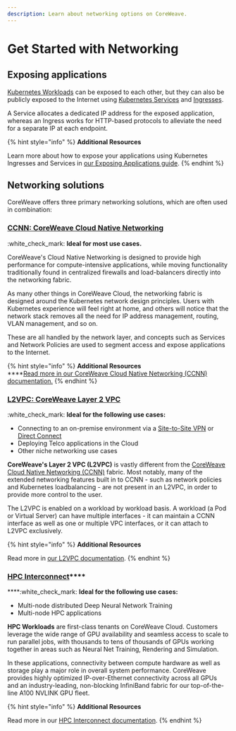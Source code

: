 ```yaml
---
description: Learn about networking options on CoreWeave.
---
```


# Get Started with Networking

## Exposing applications

[Kubernetes Workloads](https://kubernetes.io/docs/concepts/workloads/) can be exposed to each other, but they can also be publicly exposed to the Internet using [Kubernetes Services](https://kubernetes.io/docs/concepts/services-networking/service/) and [Ingresses](https://kubernetes.io/docs/concepts/services-networking/ingress/).

A Service allocates a dedicated IP address for the exposed application, whereas an Ingress works for HTTP-based protocols to alleviate the need for a separate IP at each endpoint.

{% hint style="info" %}
**Additional Resources**

Learn more about how to expose your applications using Kubernetes Ingresses and Services in [our Exposing Applications guide](../coreweave-kubernetes/exposing-applications.md).
{% endhint %}

## Networking solutions

CoreWeave offers three primary networking solutions, which are often used in combination:

### [CCNN: CoreWeave Cloud Native Networking](coreweave-cloud-native-networking-ccnn.md)

:white\_check\_mark: **Ideal for most use cases.**

CoreWeave's Cloud Native Networking is designed to provide high performance for compute-intensive applications, while moving functionality traditionally found in centralized firewalls and load-balancers directly into the networking fabric.

As many other things in CoreWeave Cloud, the networking fabric is designed around the Kubernetes network design principles. Users with Kubernetes experience will feel right at home, and others will notice that the network stack removes all the need for IP address management, routing, VLAN management, and so on.

These are all handled by the network layer, and concepts such as Services and Network Policies are used to segment access and expose applications to the Internet.

{% hint style="info" %}
**Additional Resources**\
****[Read more in our CoreWeave Cloud Native Networking (CCNN) documentation.](coreweave-cloud-native-networking-ccnn.md)
{% endhint %}

### [L2VPC: CoreWeave Layer 2 VPC](../coreweave-kubernetes/networking/layer-2-vpc-l2vpc/)

:white\_check\_mark: **Ideal for the following use cases:**

* Connecting to an on-premise environment via a [Site-to-Site VPN](../coreweave-kubernetes/networking/site-to-site-connections/site-to-site-vpn/) or [Direct Connect](../coreweave-kubernetes/networking/site-to-site-connections/direct-connections.md)
* Deploying Telco applications in the Cloud
* Other niche networking use cases

**CoreWeave's Layer 2 VPC (L2VPC)** is vastly different from the [CoreWeave Cloud Native Networking (CCNN)](coreweave-cloud-native-networking-ccnn.md) fabric. Most notably, many of the extended networking features built in to CCNN - such as network policies and Kubernetes loadbalancing - are not present in an L2VPC, in order to provide more control to the user.

The L2VPC is enabled on a workload by workload basis. A workload (a Pod or Virtual Server) can have multiple interfaces - it can maintain a CCNN interface as well as one or multiple VPC interfaces, or it can attach to L2VPC exclusively.

{% hint style="info" %}
**Additional Resources**

Read more in [our L2VPC documentation](../coreweave-kubernetes/networking/layer-2-vpc-l2vpc/).
{% endhint %}

### [**HPC Interconnect**](../coreweave-kubernetes/networking/hpc-interconnect.md)****

****:white\_check\_mark: **Ideal for the following use cases:**

* Multi-node distributed Deep Neural Network Training
* Multi-node HPC applications

**HPC Workloads** are first-class tenants on CoreWeave Cloud. Customers leverage the wide range of GPU availability and seamless access to scale to run parallel jobs, with thousands to tens of thousands of GPUs working together in areas such as Neural Net Training, Rendering and Simulation.

In these applications, connectivity between compute hardware as well as storage play a major role in overall system performance. CoreWeave provides highly optimized IP-over-Ethernet connectivity across all GPUs and an industry-leading, non-blocking InfiniBand fabric for our top-of-the-line A100 NVLINK GPU fleet.

{% hint style="info" %}
**Additional Resources**

Read more in our [HPC Interconnect documentation](../coreweave-kubernetes/networking/hpc-interconnect.md).
{% endhint %}
